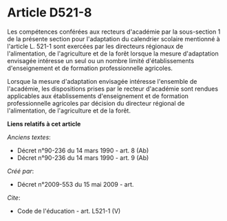# Article D521-8

Les compétences conférées aux recteurs d'académie par la sous-section 1 de la présente section pour l'adaptation du
calendrier scolaire mentionné à l'article L. 521-1 sont exercées par les directeurs régionaux de l'alimentation, de
l'agriculture et de la forêt lorsque la mesure d'adaptation envisagée intéresse un seul ou un nombre limité d'établissements
d'enseignement et de formation professionnelle agricoles. 

Lorsque la mesure d'adaptation envisagée intéresse l'ensemble de l'académie, les dispositions prises par le recteur
d'académie sont rendues applicables aux établissements d'enseignement et de formation professionnelle agricoles par décision
du directeur régional de l'alimentation, de l'agriculture et de la forêt.

**Liens relatifs à cet article**

_Anciens textes_:

  - Décret n°90-236 du 14 mars 1990 - art. 8 (Ab)
  - Décret n°90-236 du 14 mars 1990 - art. 9 (Ab)

_Créé par_:

  - Décret n°2009-553 du 15 mai 2009 - art.

_Cite_:

  - Code de l'éducation - art. L521-1 (V)
